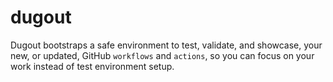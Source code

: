# dugout

Dugout bootstraps a safe environment to test, validate, and showcase, your new, or updated, GitHub `workflows` and `actions`, so you can focus on your work instead of test environment setup.
